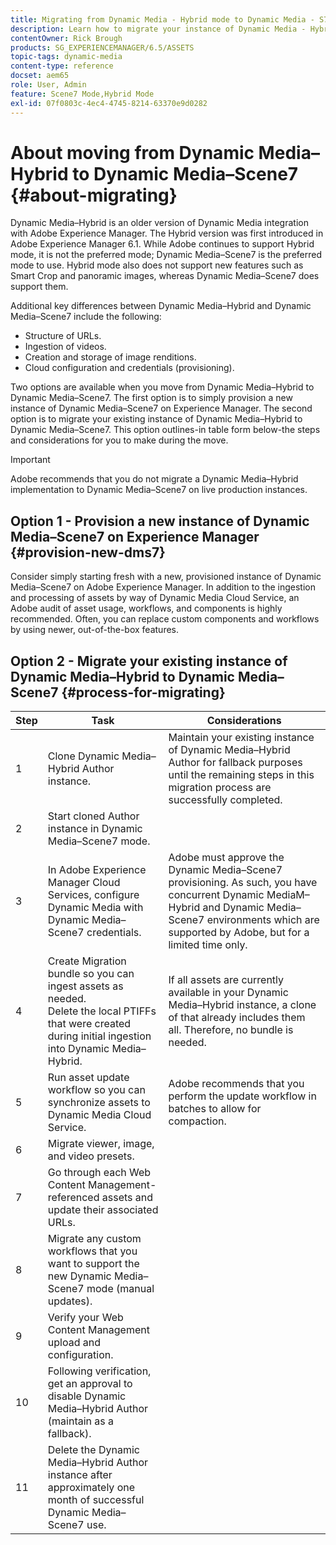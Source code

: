 ```yaml
---
title: Migrating from Dynamic Media - Hybrid mode to Dynamic Media - S7 mode
description: Learn how to migrate your instance of Dynamic Media - Hybrid mode to Dynamic Media - S7 mode
contentOwner: Rick Brough
products: SG_EXPERIENCEMANAGER/6.5/ASSETS
topic-tags: dynamic-media
content-type: reference
docset: aem65
role: User, Admin
feature: Scene7 Mode,Hybrid Mode
exl-id: 07f0803c-4ec4-4745-8214-63370e9d0282
---
```

# About moving from Dynamic Media&ndash;Hybrid to Dynamic Media&ndash;Scene7 {#about-migrating}

Dynamic Media&ndash;Hybrid is an older version of Dynamic Media integration with Adobe Experience Manager. The Hybrid version was first introduced in Adobe Experience Manager 6.1. While Adobe continues to support Hybrid mode, it is not the preferred mode; Dynamic Media&ndash;Scene7 is the preferred mode to use. Hybrid mode also does not support new features such as Smart Crop and panoramic images, whereas Dynamic Media&ndash;Scene7 does support them.

Additional key differences between Dynamic Media&ndash;Hybrid and Dynamic Media&ndash;Scene7 include the following:

* Structure of URLs.
* Ingestion of videos.
* Creation and storage of image renditions.
* Cloud configuration and credentials (provisioning).

Two options are available when you move from Dynamic Media&ndash;Hybrid to Dynamic Media&ndash;Scene7. The first option is to simply provision a new instance of Dynamic Media&ndash;Scene7 on Experience Manager. The second option is to migrate your existing instance of Dynamic Media&ndash;Hybrid to Dynamic Media&ndash;Scene7. This option outlines-in table form below-the steps and considerations for you to make during the move.

>[!IMPORTANT]
>
>Adobe recommends that you do not migrate a Dynamic Media&ndash;Hybrid implementation to Dynamic Media&ndash;Scene7 on live production instances.

## Option 1 - Provision a new instance of Dynamic Media&ndash;Scene7 on Experience Manager {#provision-new-dms7}

Consider simply starting fresh with a new, provisioned instance of Dynamic Media&ndash;Scene7 on Adobe Experience Manager. In addition to the ingestion and processing of assets by way of Dynamic Media Cloud Service, an Adobe audit of asset usage, workflows, and components is highly recommended. Often, you can replace custom components and workflows by using newer, out-of-the-box features.

## Option 2 - Migrate your existing instance of Dynamic Media&ndash;Hybrid to Dynamic Media&ndash;Scene7 {#process-for-migrating}

| Step | Task | Considerations |
|---|---|---|
| 1 | Clone Dynamic Media&ndash;Hybrid Author instance. | Maintain your existing instance of Dynamic Media&ndash;Hybrid Author for fallback purposes until the remaining steps in this migration process are successfully completed. |
| 2 | Start cloned Author instance in Dynamic Media&ndash;Scene7 mode. |  |
| 3 | In Adobe Experience Manager Cloud Services, configure Dynamic Media with Dynamic Media&ndash;Scene7 credentials. | Adobe must approve the Dynamic Media&ndash;Scene7 provisioning. As such, you have concurrent Dynamic MediaM&ndash;Hybrid and Dynamic Media&ndash;Scene7 environments which are supported by Adobe, but for a limited time only. |
| 4 | Create Migration bundle so you can ingest assets as needed.<br>Delete the local PTIFFs that were created during initial ingestion into Dynamic Media&ndash;Hybrid. | If all assets are currently available in your Dynamic Media&ndash;Hybrid instance, a clone of that already includes them all. Therefore, no bundle is needed. |
| 5 | Run asset update workflow so you can synchronize assets to Dynamic Media Cloud Service. | Adobe recommends that you perform the update workflow in batches to allow for compaction. |
| 6 | Migrate viewer, image, and video presets. |  |
| 7 | Go through each Web Content Management-referenced assets and update their associated URLs. |  |
| 8| Migrate any custom workflows that you want to support the new Dynamic Media&ndash;Scene7 mode (manual updates). |  |
| 9 | Verify your Web Content Management upload and configuration. |  |
| 10 | Following verification, get an approval to disable Dynamic Media&ndash;Hybrid Author (maintain as a fallback). |  |
| 11 | Delete the Dynamic Media&ndash;Hybrid Author instance after approximately one month of successful Dynamic Media&ndash;Scene7 use. |  |
